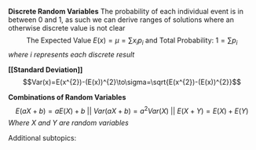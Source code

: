 **Discrete Random Variables**
The probability of each individual event is in between 0 and 1, as such we can derive ranges of solutions where an otherwise discrete value is not clear
$$\text{The Expected Value }E(x)=\mu=\sum\limits{}{x_{i}p_{i}}\text{ and Total Probability: }1=\sum\limits{}{p_{i}}$$
*where i represents each discrete result*

**[[Standard Deviation]]**
$$Var(x)=E(x^{2})-(E(x))^{2}\to\sigma=\sqrt{E(x^{2})-(E(x))^{2}}$$

**Combinations of Random Variables**
$$E(aX+b)=aE(X)+b\text{ || }Var(aX+b)=a^{2}Var(X)\text{ || }E(X+Y)=E(X)+E(Y)$$
*Where X and Y are random variables*

Additional subtopics:
```folder-index-content
```